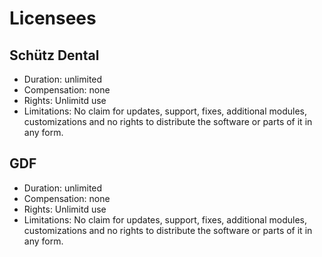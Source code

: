 # Licensees #

## Schütz Dental

* Duration: unlimited
* Compensation: none
* Rights: Unlimitd use
* Limitations: No claim for updates, support, fixes, additional modules, customizations and no rights to distribute the software or parts of it in any form.

## GDF

* Duration: unlimited
* Compensation: none
* Rights: Unlimitd use
* Limitations: No claim for updates, support, fixes, additional modules, customizations and no rights to distribute the software or parts of it in any form.
